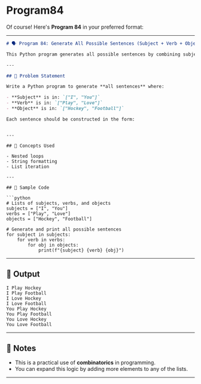 # Program84
Of course! Here's **Program 84** in your preferred format:

---

```markdown
# 🗣️ Program 84: Generate All Possible Sentences (Subject + Verb + Object)

This Python program generates all possible sentences by combining subjects, verbs, and objects from given lists.

---

## 📌 Problem Statement

Write a Python program to generate **all sentences** where:

- **Subject** is in: `["I", "You"]`
- **Verb** is in: `["Play", "Love"]`
- **Object** is in: `["Hockey", "Football"]`

Each sentence should be constructed in the form:

```

<Subject> <Verb> <Object>

```

---

## 🧠 Concepts Used

- Nested loops
- String formatting
- List iteration

---

## 🧪 Sample Code

```python
# Lists of subjects, verbs, and objects
subjects = ["I", "You"]
verbs = ["Play", "Love"]
objects = ["Hockey", "Football"]

# Generate and print all possible sentences
for subject in subjects:
    for verb in verbs:
        for obj in objects:
            print(f"{subject} {verb} {obj}")
```

---

## 🎯 Output

```
I Play Hockey  
I Play Football  
I Love Hockey  
I Love Football  
You Play Hockey  
You Play Football  
You Love Hockey  
You Love Football
```

---

## 🧠 Notes

- This is a practical use of **combinatorics** in programming.
- You can expand this logic by adding more elements to any of the lists.

---

